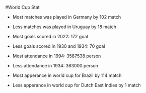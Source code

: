 #World Cup Stat

- Most matches was played in Germany by 102 match
- Less matches was played in Uruguay by 18 match

- Most goals scored in 2022: 172 goal
- Less goals scored in 1930 and 1934: 70 goal

- Most attendance in 1994: 3587538 person
- Less attendance in 1934: 363000 person

- Most apperance in world cup for Brazil by 114 match
- Less apperance in world cup for Dutch East Indies by 1 match
